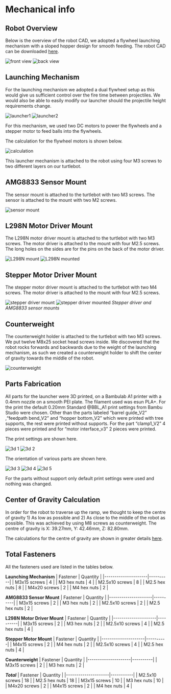 # Mechanical info
## Robot Overview
Below is the overview of the robot CAD, we adopted a flywheel launching mechanism with a sloped hopper design for smooth feeding. The robot CAD can be downloaded [here](https://drive.google.com/file/d/1z6XVp3NTTHMczwou05BLjMLxJpayefCc/view?usp=sharing).

![front view](Pictures/cad_1.drawio.png)
![back view](Pictures/cad_2.drawio.png)

## Launching Mechanism
For the launching mechanism we adopted a dual flywheel setup as this would give us sufficient control over the fire time between projectiles. We would also be able to easily modify our launcher should the projectile height requirements change.

![launcher1](Pictures/cad_3.drawio.png)
![launcher2](Pictures/cad_4.drawio.png)

For this mechanism, we used two DC motors to power the flywheels and a stepper motor to feed balls into the flywheels.

The calculation for the flywheel motors is shown below.

![calculation](Pictures/calculation.drawio.png)

This launcher mechanism is attached to the robot using four M3 screws to two different layers on our turtlebot.

## AMG8833 Sensor Mount
The sensor mount is attached to the turtlebot with two M3 screws. The sensor is attached to the mount with two M2 screws.

![sensor mount](Pictures/sensor_mount.png)

## L298N Motor Driver Mount
The L298N motor driver mount is attached to the turtlebot with two M3 screws. The motor driver is attached to the mount with four M2.5 screws. The long holes on the sides are for the pins on the back of the motor driver.

![L298N mount](Pictures/motor_driver_mount.png)
![L298N mounted](/assets/bot_pic4.jpg)

## Stepper Motor Driver Mount
The stepper motor driver mount is attached to the turtlebot with two M4 screws. The motor driver is attached to the mount with four M2.5 screws.

![stepper driver mount](Pictures/stepper_driver_mount.png)
![stepper driver mounted](/assets/bot_pic2.jpg)
_Stepper driver and AMG8833 sensor mounts_

## Counterweight
The counterweight holder is attached to the turtlebot with two M3 screws. We put twelve M8x25 socket head screws inside. We discovered that the robot rocks forwards and backwards due to the weight of the launching mechanism, as such we created a counterweight holder to shift the center of gravity towards the middle of the robot.

![counterweight](Pictures/counterweight.png)

## Parts Fabrication
All parts for the launcher were 3D printed, on a Bambulab A1 printer with a 0.4mm nozzle on a smooth PEI plate. The filament used was esun PLA+. For the print the default 0.20mm Standard @BBL_A1 print settings from Bambu Studio were chosen. Other than the parts labeled “barrel guide_V2” ,“feedpath bend_V2” and “hopper bottom_V2” which were printed with tree supports, the rest were printed without supports. For the part “clamp1_V2” 4 pieces were printed and for “motor interface_v3” 2 pieces were printed.

The print settings are shown here.

![3d 1](Pictures/3d_print_1.png)
![3d 2](Pictures/3d_print_2.png)

The orientation of various parts are shown here.

![3d 3](Pictures/3d_print_3.png)
![3d 4](Pictures/3d_print_4.png)
![3d 5](Pictures/3d_print_5.png)

For the parts without support only default print settings were used and nothing was changed.

## Center of Gravity Calculation
In order for the robot to traverse up the ramp, we thought to keep the centre of gravity 1) As low as possible and 2) As close to the middle of the robot as possible. This was achieved by using M8 screws as counterweight. The centre of gravity is X: 39.27mm, Y: 42.46mm, Z: 82.80mm.

The calculations for the centre of gravity are shown in greater details [here](Centre_of_Gravity_Calculations.xlsx).

## Total Fasteners 
All the fasteners used are listed in the tables below. 

**Launching Mechanism**
| Fastener            | Quantity |
|---------------------|----------|
| M3x15 screws        | 4        |
| M3 hex nuts         | 4        |
| M2.5x10 screws      | 8        |
| M2.5 hex nuts       | 8        |
| M4x20 screws        | 2        |
| M4 hex nuts         | 2        |

**AMG8833 Sensor Mount**
| Fastener            | Quantity |
|---------------------|----------|
| M3x15 screws        | 2        |
| M3 hex nuts         | 2        |
| M2.5x10 screws      | 2        |
| M2.5 hex nuts       | 2        |

**L298N Motor Driver Mount**
| Fastener            | Quantity |
|---------------------|----------|
| M3x15 screws        | 2        |
| M3 hex nuts         | 2        |
| M2.5x10 screws      | 4        |
| M2.5 hex nuts       | 4        |

**Stepper Motor Mount**
| Fastener            | Quantity |
|---------------------|----------|
| M4x15 screws        | 2        |
| M4 hex nuts         | 2        |
| M2.5x10 screws      | 4        |
| M2.5 hex nuts       | 4        |

**Counterweight**
| Fastener            | Quantity |
|---------------------|----------|
| M3x15 screws        | 2        |
| M3 hex nuts         | 2        |

**_Total_**
| Fastener            | Quantity  |
|---------------------|-----------|
| M2.5x10 screws      | 18        |
| M2.5 hex nuts       | 18        |
| M3x15 screws        | 10        |
| M3 hex nuts         | 10        |
| M4x20 screws        | 2         |
| M4x15 screws        | 2         |
| M4 hex nuts         | 4         |


[def]: assets/bot_pic4.jpg